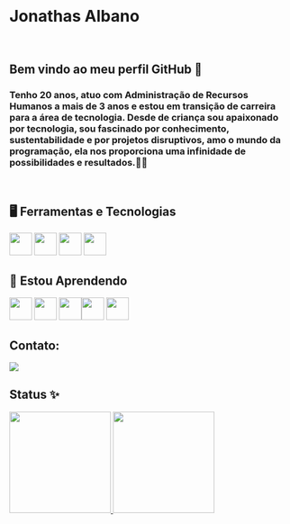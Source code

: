 <br>

# Jonathas Albano

<br>

## Bem vindo ao meu perfil GitHub 👋
### Tenho 20 anos, atuo com Administração de Recursos Humanos a mais de 3 anos e estou em transição de carreira para a área de tecnologia. Desde de criança sou apaixonado por tecnologia, sou fascinado por conhecimento, sustentabilidade e por projetos disruptivos, amo o mundo da programação, ela nos proporciona uma infinidade de possibilidades e resultados.🧑‍💻

<br>

## 🖥️ Ferramentas e Tecnologias

<img src="https://cdn.jsdelivr.net/gh/devicons/devicon/icons/html5/html5-original.svg" width="40" height="40" /> <img src="https://cdn.jsdelivr.net/gh/devicons/devicon/icons/css3/css3-original.svg" width="40" height="40"/> <img src="https://cdn.jsdelivr.net/gh/devicons/devicon/icons/javascript/javascript-original.svg" width="40" height="40"/> <img src="https://cdn.jsdelivr.net/gh/devicons/devicon/icons/git/git-original.svg" width="40" height="40"/>

## 🔭 Estou Aprendendo

<img src="https://cdn.jsdelivr.net/gh/devicons/devicon/icons/bootstrap/bootstrap-original.svg" width="40" height="40"/> <img src="https://cdn.jsdelivr.net/gh/devicons/devicon/icons/figma/figma-original.svg" width="40" height="40"/> <img src="https://cdn.jsdelivr.net/gh/devicons/devicon/icons/typescript/typescript-original.svg" width="40" height="40"/><img src="https://cdn.jsdelivr.net/gh/devicons/devicon/icons/java/java-original.svg" width="40" height="40"/> <img src="https://cdn.jsdelivr.net/gh/devicons/devicon/icons/linux/linux-original.svg" width="40" height="40"/> 
          
## Contato:

<div>
<a href="https://www.linkedin.com/in/jonathas-albano" target="_blank"><img src="https://img.shields.io/badge/-LinkedIn-%230077B5?style=for-the-badge&logo=linkedin&logoColor=white" target="_blank"></a>


          
<!-- <a href="https://www.youtube.com/" target="_blank"><img src="https://img.shields.io/badge/YouTube-FF0000?style=for-the-badge&logo=youtube&logoColor=white" target="_blank"></a>
<a href="https://instagram.com/" target="_blank"><img src="https://img.shields.io/badge/-Instagram-%23E4405F?style=for-the-badge&logo=instagram&logoColor=white" target="_blank"></a> -->
          
</div>

## Status ✨

<div>
<a href="https://github.com/jalban0">
<img height="180em" src="https://github-readme-stats.vercel.app/api/top-langs/?username=jalban0&layout=compact&langs_count=7&theme=dracula"/>
<img height="180em" src="https://github-readme-stats.vercel.app/api?username=jalban0&show_icons=true&theme=dracula&include_all_commits=true&count_private=true"/>
</div>
            

<!--
**jalban0/jalban0** is a ✨ _special_ ✨ repository because its `README.md` (this file) appears on your GitHub profile.
-->

